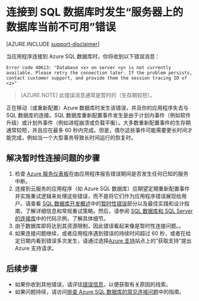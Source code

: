 <properties
	pageTitle="服务器上的数据库当前不可用，请连接到 SQL 数据库 | Azure"
	description="对应用程序连接到 SQL 数据库时发生的“服务器上的数据库当前不可用”错误进行排查。"
	services="sql-database"
	documentationCenter=""
	authors="dalechen"
	manager="felixwu"
	editor=""
	keywords="服务器上的数据库当前不可用, 连接到 SQL 数据库"/>  


<tags
	ms.service="sql-database"
	ms.date="07/06/2016"
	wacn.date="08/22/2016"/>

# 连接到 SQL 数据库时发生“服务器上的数据库当前不可用”错误
[AZURE.INCLUDE [support-disclaimer](../../includes/support-disclaimer.md)]

当应用程序连接到 Azure SQL 数据库时，你将收到以下错误消息：

	
	Error code 40613: "Database <x> on server <y> is not currently available. Please retry the connection later. If the problem persists, contact customer support, and provide them the session tracing ID of <z>"


> [AZURE.NOTE] 此错误消息通常是暂时的（生存期较短）。

正在移动（或重新配置）Azure 数据库时发生该错误，并且你的应用程序失去与 SQL 数据库的连接。SQL 数据库重新配置事件发生是由于计划内事件（例如软件升级）或计划外事件（例如进程崩溃或负载平衡）。大多数重新配置事件的生存期通常较短，并且应在最多 60 秒内完成。但是，偶尔这些事件可能需要更长时间才能完成，例如当一个大型事务导致长时间运行的恢复时。

## 解决暂时性连接问题的步骤
1.	检查 [Azure 服务仪表板](/support/service-dashboard/)在由应用程序报告错误期间是否发生任何已知的服务中断。
2. 连接到云服务的应用程序（如 Azure SQL 数据库）应期望定期重新配置事件并实施重试逻辑来处理这些错误，而不是将它们作为应用程序错误展现给用户。请查看 [SQL 数据库开发概述](/documentation/articles/sql-database-develop-overview/)中的[暂时性错误](/documentation/articles/sql-database-connectivity-issues/)部分以及最佳实践和设计指南，了解详细信息和常规重试策略。然后，请参阅 [SQL 数据库和 SQL Server 的连接库](/documentation/articles/sql-database-libraries/)中的代码示例，了解具体细节。
3.	由于数据库即将达到其资源限制，因此错误看起来像是暂时性连接问题。。
4.	如果连接问题继续，或者应用程序遇到错误的持续时间超过 60 秒，或者在给定日期内看到错误多次发生，请通过选择[Azure 支持](/support/contact)站点上的“获取支持”提出 Azure 支持请求。

## 后续步骤
- 如果你收到其他错误，请评估[错误信息](/documentation/articles/sql-database-develop-error-messages/)，以便获取有关原因的线索。
- 如果问题持续，请访问[排查 Azure SQL 数据库的常见连接问题](/documentation/articles/sql-database-troubleshoot-common-connection-issues/)中的指南。

<!---HONumber=Mooncake_0815_2016-->